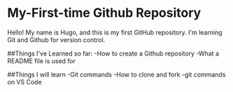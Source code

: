 # My-First-time Github Repository
Hello! My name is Hugo, and this is my first GitHub repository.
I'm learning Git and Github for version control.

##Things I've Learned so far:
-How to create a Github repository
-What a README file is used for

##Things I will learn
-Git commands
-How to clone and fork
-git commands on VS Code

